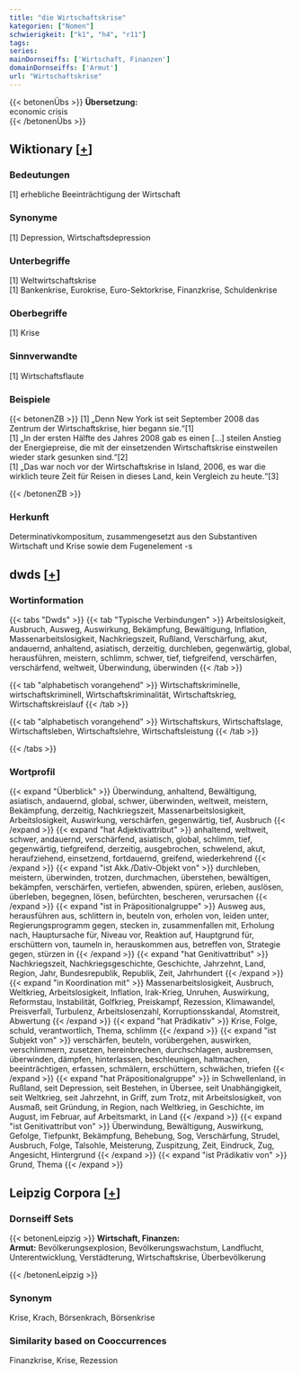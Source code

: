 ```yaml
---
title: "die Wirtschaftskrise"
kategorien: ["Nomen"]
schwierigkeit: ["k1", "h4", "r11"]
tags:
series:
mainDornseiffs: ['Wirtschaft, Finanzen']
domainDornseiffs: ['Armut']
url: "Wirtschaftskrise"
---
```


{{< betonenÜbs >}}
**Übersetzung:**  
economic crisis  
{{< /betonenÜbs >}}

## Wiktionary [[+](https://de.wiktionary.org/wiki/Wirtschaftskrise)]

### Bedeutungen
[1] erhebliche Beeinträchtigung der Wirtschaft  

### Synonyme
[1] Depression, Wirtschaftsdepression  

### Unterbegriffe
[1] Weltwirtschaftskrise  
[1] Bankenkrise, Eurokrise, Euro-Sektorkrise, Finanzkrise, Schuldenkrise  

### Oberbegriffe
[1] Krise  

### Sinnverwandte
[1] Wirtschaftsflaute  

### Beispiele
{{< betonenZB >}}
[1] „Denn New York ist seit September 2008 das Zentrum der Wirtschaftskrise, hier begann sie.“[1]  
[1] „In der ersten Hälfte des Jahres 2008 gab es einen […] steilen Anstieg der Energiepreise, die mit der einsetzenden Wirtschaftskrise einstweilen wieder stark gesunken sind.“[2]  
[1] „Das war noch vor der Wirtschaftskrise in Island, 2006, es war die wirklich teure Zeit für Reisen in dieses Land, kein Vergleich zu heute.“[3]  

{{< /betonenZB >}}
### Herkunft
Determinativkompositum, zusammengesetzt aus den Substantiven Wirtschaft und Krise sowie dem Fugenelement -s  



## dwds [[+](https://www.dwds.de/wb/Wirtschaftskrise)]

### Wortinformation
{{< tabs "Dwds" >}}
{{< tab "Typische Verbindungen" >}}
Arbeitslosigkeit, Ausbruch, Ausweg, Auswirkung, Bekämpfung, Bewältigung, Inflation, Massenarbeitslosigkeit, Nachkriegszeit, Rußland, Verschärfung, akut, andauernd, anhaltend, asiatisch, derzeitig, durchleben, gegenwärtig, global, herausführen, meistern, schlimm, schwer, tief, tiefgreifend, verschärfen, verschärfend, weltweit, Überwindung, überwinden
{{< /tab >}}

{{< tab "alphabetisch vorangehend" >}}
Wirtschaftskriminelle, wirtschaftskriminell, Wirtschaftskriminalität, Wirtschaftskrieg, Wirtschaftskreislauf
{{< /tab >}}

{{< tab "alphabetisch vorangehend" >}}
Wirtschaftskurs, Wirtschaftslage, Wirtschaftsleben, Wirtschaftslehre, Wirtschaftsleistung
{{< /tab >}}

{{< /tabs >}}

### Wortprofil
{{< expand "Überblick" >}} Überwindung, anhaltend, Bewältigung, asiatisch, andauernd, global, schwer, überwinden, weltweit, meistern, Bekämpfung, derzeitig, Nachkriegszeit, Massenarbeitslosigkeit, Arbeitslosigkeit, Auswirkung, verschärfen, gegenwärtig, tief, Ausbruch {{< /expand >}}
{{< expand "hat Adjektivattribut" >}} anhaltend, weltweit, schwer, andauernd, verschärfend, asiatisch, global, schlimm, tief, gegenwärtig, tiefgreifend, derzeitig, ausgebrochen, schwelend, akut, heraufziehend, einsetzend, fortdauernd, greifend, wiederkehrend {{< /expand >}}
{{< expand "ist Akk./Dativ-Objekt von" >}} durchleben, meistern, überwinden, trotzen, durchmachen, überstehen, bewältigen, bekämpfen, verschärfen, vertiefen, abwenden, spüren, erleben, auslösen, überleben, begegnen, lösen, befürchten, bescheren, verursachen {{< /expand >}}
{{< expand "ist in Präpositionalgruppe" >}} Ausweg aus, herausführen aus, schlittern in, beuteln von, erholen von, leiden unter, Regierungsprogramm gegen, stecken in, zusammenfallen mit, Erholung nach, Hauptursache für, Niveau vor, Reaktion auf, Hauptgrund für, erschüttern von, taumeln in, herauskommen aus, betreffen von, Strategie gegen, stürzen in {{< /expand >}}
{{< expand "hat Genitivattribut" >}} Nachkriegszeit, Nachkriegsgeschichte, Geschichte, Jahrzehnt, Land, Region, Jahr, Bundesrepublik, Republik, Zeit, Jahrhundert {{< /expand >}}
{{< expand "in Koordination mit" >}} Massenarbeitslosigkeit, Ausbruch, Weltkrieg, Arbeitslosigkeit, Inflation, Irak-Krieg, Unruhen, Auswirkung, Reformstau, Instabilität, Golfkrieg, Preiskampf, Rezession, Klimawandel, Preisverfall, Turbulenz, Arbeitslosenzahl, Korruptionsskandal, Atomstreit, Abwertung {{< /expand >}}
{{< expand "hat Prädikativ" >}} Krise, Folge, schuld, verantwortlich, Thema, schlimm {{< /expand >}}
{{< expand "ist Subjekt von" >}} verschärfen, beuteln, vorübergehen, auswirken, verschlimmern, zusetzen, hereinbrechen, durchschlagen, ausbremsen, überwinden, dämpfen, hinterlassen, beschleunigen, haltmachen, beeinträchtigen, erfassen, schmälern, erschüttern, schwächen, triefen {{< /expand >}}
{{< expand "hat Präpositionalgruppe" >}} in Schwellenland, in Rußland, seit Depression, seit Bestehen, in Übersee, seit Unabhängigkeit, seit Weltkrieg, seit Jahrzehnt, in Griff, zum Trotz, mit Arbeitslosigkeit, von Ausmaß, seit Gründung, in Region, nach Weltkrieg, in Geschichte, im August, im Februar, auf Arbeitsmarkt, in Land {{< /expand >}}
{{< expand "ist Genitivattribut von" >}} Überwindung, Bewältigung, Auswirkung, Gefolge, Tiefpunkt, Bekämpfung, Behebung, Sog, Verschärfung, Strudel, Ausbruch, Folge, Talsohle, Meisterung, Zuspitzung, Zeit, Eindruck, Zug, Angesicht, Hintergrund {{< /expand >}}
{{< expand "ist Prädikativ von" >}} Grund, Thema {{< /expand >}}

## Leipzig Corpora [[+](https://corpora.uni-leipzig.de/en/res?word=Wirtschaftskrise&corpusId=deu_newscrawl-public_2018)]

### Dornseiff Sets
{{< betonenLeipzig >}}
**Wirtschaft, Finanzen:**  
**Armut:** Bevölkerungsexplosion, Bevölkerungswachstum, Landflucht, Unterentwicklung, Verstädterung, Wirtschaftskrise, Überbevölkerung  

{{< /betonenLeipzig >}}

### Synonym
Krise, Krach, Börsenkrach, Börsenkrise


### Similarity based on Cooccurrences
Finanzkrise, Krise, Rezession

